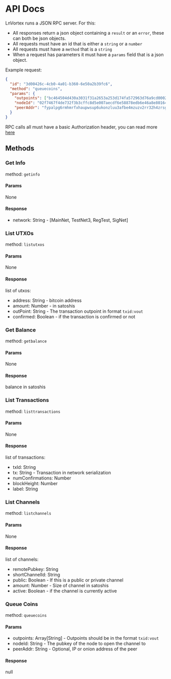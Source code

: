 # API Docs

LnVortex runs a JSON RPC server. For this:

- All responses return a json object containing a `result` or an `error`, these can both be json objects.
- All requests must have an id that is either a `string` or a `number`
- All requests must have a `method` that is a `string`
- When a request has parameters it must have a `params` field that is a json object.

Example request:

```json
{
  "id": "3d00426c-4cb0-4a01-b360-6e50a2b39fc6",
  "method": "queuecoins",
  "params": {
    "outpoints": ["bc464504d430a3031f31a2653a253d174fa572963d76a9cd0002dce7f319fcbf:0"],
    "nodeId": "02f7467f4de732f3b3cffc8d5e007aecdf6e58878edb6e46a8e80164421c1b90aa",
    "peerAddr": "fypalpg6rmhmrfxhaupwsup6ukonzluu3afbe4mzuzv2rr32h4zrsgyd.onion:9735"
  }
}
```

RPC calls all must have a basic Authorization header, you can read more [here](https://swagger.io/docs/specification/authentication/basic-authentication/)

## Methods

### Get Info

method: `getinfo`

#### Params

None

#### Response

- network: String - [MainNet, TestNet3, RegTest, SigNet]


### List UTXOs

method: `listutxos`

#### Params

None

#### Response

list of utxos:

- address: String - bitcoin address
- amount: Number - in satoshis
- outPoint: String - The transaction outpoint in format `txid:vout`
- confirmed: Boolean - if the transaction is confirmed or not


### Get Balance

method: `getbalance`

#### Params

None

#### Response

balance in satoshis


### List Transactions

method: `listtransactions`

#### Params

None

#### Response

list of transactions:

- txId: String
- tx: String - Transaction in network serialization
- numConfirmations: Number
- blockHeight: Number
- label: String


### List Channels

method: `listchannels`

#### Params

None

#### Response

list of channels:

- remotePubkey: String
- shortChannelId: String
- public: Boolean - If this is a public or private channel
- amount: Number - Size of channel in satoshis
- active: Boolean - if the channel is currently active


### Queue Coins

method: `queuecoins`

#### Params

- outpoints: Array[String] - Outpoints should be in the format `txid:vout`
- nodeId: String - The pubkey of the node to open the channel to
- peerAddr: String - Optional, IP or onion address of the peer

#### Response

null
